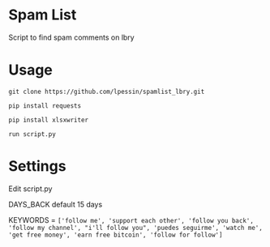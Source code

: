 # Spam List
Script to find spam comments on lbry

# Usage

`git clone https://github.com/lpessin/spamlist_lbry.git`

`pip install requests`

 `pip install xlsxwriter`
 
 `run script.py`

# Settings
Edit script.py 

DAYS_BACK default 15 days

KEYWORDS = `['follow me', 'support each other', 'follow you back', 'follow my channel', "i'll follow you",
            'puedes seguirme', 'watch me', 'get free money', 'earn free bitcoin', 'follow for follow']`
